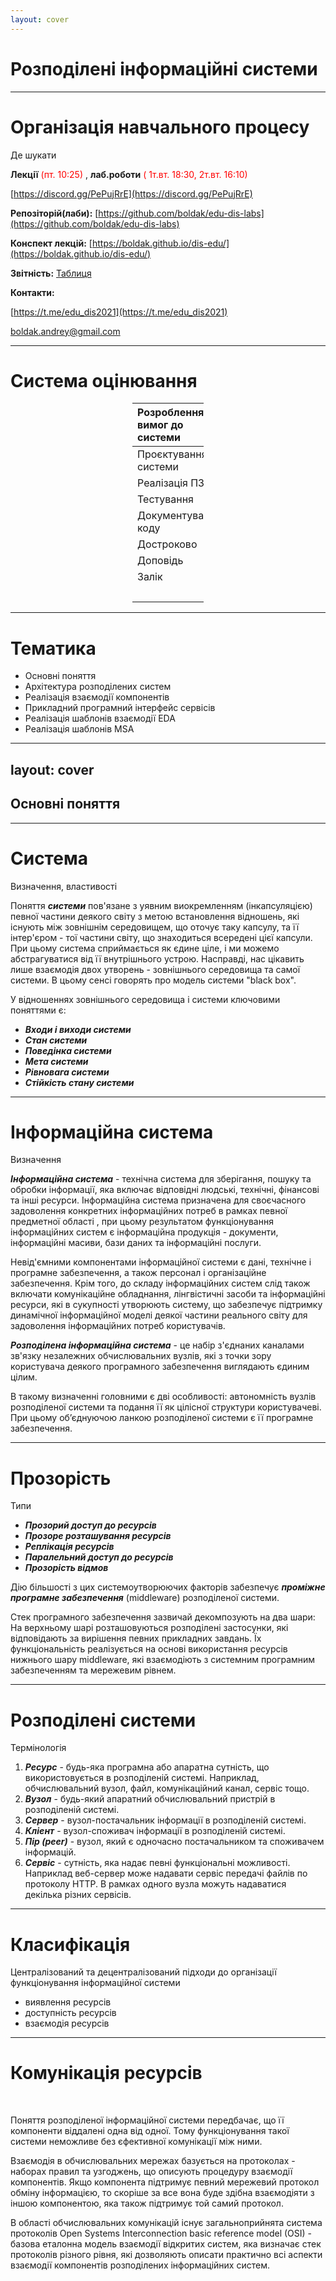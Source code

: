 ```yaml
---
layout: cover
---
```


# Розподілені інформаційні системи


---

# Організація навчального процесу

Де шукати

**Лекції** <span style="color:red;"> (пт. 10:25) </span> , **лаб.роботи** <span style="color:red;"> ( 1т.вт. 18:30, 2т.вт. 16:10) </span>

[https://discord.gg/PePujRrE](https://discord.gg/PePujRrE)

**Репозіторій(лаби):** [https://github.com/boldak/edu-dis-labs](https://github.com/boldak/edu-dis-labs)

**Конспект лекцій:** [https://boldak.github.io/dis-edu/](https://boldak.github.io/dis-edu/)

**Звітність:** [Таблиця](https://docs.google.com/spreadsheets/d/14pdbJ06jFze2k5M1YHPfxcJTNeZM1VKGjMONoB8bcho/edit?usp=sharing)

**Контакти:**

[https://t.me/edu_dis2021](https://t.me/edu_dis2021)

[boldak.andrey@gmail.com](mailto:boldak.andrey@gmail.com)


---


# Система оцінювання

<div style="font-size: small;
    line-height: 1;
    padding: 0 15em;">

Розроблення вимог до системи | 15 | 15 | 15
:-- | :--: | :--: | :--:  
Проєктування системи | 15 | 15 | 15
Реалізація ПЗ | 25 | 25 | 25
Тестування | 15 | 15 | 15
Документування коду | 10 | &nbsp; | 10
Достроково | 10 | &nbsp; | 10
Доповідь | 40 | 40 | &nbsp;
Залік | 10 | &nbsp; | 10
&nbsp; | 140 | 100 | 100

</div>


---


# Тематика
- Основні поняття
- Архітектура розподілених систем
- Реалізація взаємодії компонентів
- Прикладний програмний інтерфейс сервісів
- Реалізація шаблонів взаємодії EDA
- Реалізація шаблонів MSA


---
layout: cover
---

## Основні поняття

---

# Система

Визначення, властивості

Поняття ***системи*** пов'язане з уявним виокремленням (інкапсуляцією) певної частини деякого світу з метою встановлення відношень, які існують між зовнішнім середовищем, що оточує таку капсулу, та її інтер'єром - тої частини світу, що знаходиться всередені цієї капсули. При цьому система сприймається як єдине ціле, і ми можемо абстрагуватися від її внутрішнього устрою.
Насправді, нас цікавить лише взаємодія двох утворень - зовнішнього середовища та самої системи. В цьому сенсі говорять про модель системи "black box".

У відношеннях зовнішнього середовища і системи ключовими поняттями є:
- ***Входи і виходи системи***
- ***Стан системи***
- ***Поведінка системи***
- ***Мета системи***
- ***Рівновага системи***
- ***Стійкість стану системи***

<!--
    Поняття ***системи*** пов'язане з уявним виокремленням (інкапсуляцією) певної частини деякого світу з метою встановлення відношень, які існують між зовнішнім середовищем, що оточує таку капсулу, та її інтер'єром - тої частини світу, що знаходиться всередені цієї капсули. При цьому система сприймається як єдине ціле, і ми можемо абстрагуватися від її внутрішнього устрою.
    Насправді, нас цікавить лише взаємодія двох утворень - зовнішнього середовища та самої системи. В цьому сенсі говорять про модель системи "black box".

Використання цієї моделі при вивченні, особливо природніх систем, цілком обгрунтовано з огляду на фундаментальну властивість систем - ***інтегративність*** (відмежованість від середовища). Це означає, що, з точки зору дослідника, відношення між частинами системи є більш "потужними" ("цінними"), ніж зв'язки цих частин з частинами зовнішнього середовища. В системі існують такі ***системоутворюючі фактори***, дія яких забезпечує цілісність системи. Для штучних (технічних) систем забезпечення властивості інтегративності є одним з найважливіших завдань, яке вирішують розробники таких систем.

У відношеннях зовнішнього середовища і системи ключовими поняттями є:
- ***Входи і виходи системи***. ***Вхід*** – це зовнішнє відношення навколишнього середовища до системи, тобто «навколишнє середовище - система». ***Вихід*** – це зовнішнє відношення системи до навколишнього середовища, тобто «система – навколишнє середовище».
- ***Стан системи*** — це сукупність значень її параметрів (властивостей) у певний момент часу. Його визначають або через вхідні впливи й вихідні сигнали (результати), або через макропараметри, макровластивості системи.
- ***Поведінка системи***  - відомі або невідомі закономірності переходу системи з одного стану в інший, що визначаються через взаємодію з зовнішнім середовищем.
- ***Мета системи*** -  її бажаний майбутній стан. У цей термін вкладають різний зміст — від ідеальних устремлінь, що виражають активну свідомість окремих осіб або соціальних систем, до конкретних цілей-результатів. ***Цілеспрямованість*** системи - це її поведінка, спрямована на досягнення власної мети.
- ***Рівновага системи*** - це її здатність за відсутності зовнішніх впливів, що збурюють (чи при постійних впливах), зберігати свою поведінку як завгодно довго.
- Під ***стійкістю стану системи*** розуміють ситуацію, коли малим змінам зовнішніх впливів відповідають малі зміни вихідних параметрів системи чи її властивостей.

-->

---

# Інформаційна система

Визначення

***Інформаційна система*** - технічна система для зберігання, пошуку та обробки інформації, яка включає відповідні людські, технічні, фінансові та інші ресурси. Інформаційна система призначена для своєчасного задоволення конкретних інформаційних потреб в рамках певної предметної області , при цьому результатом функціонування інформаційних систем є інформаційна продукція  - документи, інформаційні масиви, бази даних та інформаційні послуги.

Невід'ємними компонентами інформаційної системи є дані, технічне і програмне забезпечення, а також персонал і організаційне забезпечення. Крім того, до складу інформаційних систем слід також включати комунікаційне обладнання, лінгвістичні засоби та інформаційні ресурси, які в сукупності утворюють систему, що забезпечує підтримку динамічної інформаційної моделі деякої частини реального світу для задоволення інформаційних потреб користувачів.

***Розподілена інформаційна система*** - це набір з'єднаних каналами зв'язку незалежних обчислювальних вузлів, які з точки зору користувача деякого програмного забезпечення виглядають єдиним цілим. 

В такому визначенні головними є дві особливості: автономність вузлів розподіленої системи та подання її як цілісної структури користувачеві. При цьому об’єднуючою ланкою розподіленої системи є її програмне забезпечення.

<!--
***Інформаційна система*** - технічна система для зберігання, пошуку та обробки інформації, яка включає відповідні людські, технічні, фінансові та інші ресурси. Інформаційна система призначена для своєчасного задоволення конкретних інформаційних потреб в рамках певної предметної області , при цьому результатом функціонування інформаційних систем є інформаційна продукція  - документи, інформаційні масиви, бази даних та інформаційні послуги.

Невід'ємними компонентами інформаційної системи є дані, технічне і програмне забезпечення, а також персонал і організаційне забезпечення. Крім того, до складу інформаційних систем слід також включати комунікаційне обладнання, лінгвістичні засоби та інформаційні ресурси, які в сукупності утворюють систему, що забезпечує підтримку динамічної інформаційної моделі деякої частини реального світу для задоволення інформаційних потреб користувачів.

***Розподілена інформаційна система*** - це набір з'єднаних каналами зв'язку незалежних обчислювальних вузлів, які з точки зору користувача деякого програмного забезпечення виглядають єдиним цілим. 

В такому визначенні головними є дві особливості: автономність вузлів розподіленої системи та подання її як цілісної структури користувачеві. При цьому об’єднуючою ланкою розподіленої системи є її програмне забезпечення.
 
-->     

---

# Прозорість

Типи

- ***Прозорий доступ до ресурсів***
- ***Прозоре розташування ресурсів***
- ***Реплікація ресурсів***  
- ***Паралельний доступ до ресурсів***
- ***Прозорість відмов***

Дію більшості з цих системоутворюючих факторів забезпечує ***проміжне програмне забезпечення*** (middleware) розподіленої системи.

Стек програмного забезпечення зазвичай декомпозують на два шари: На верхньому шарі розташовуються розподілені застосунки, які відповідають за вирішення певних прикладних завдань. Їх функціональність реалізується на основі використання ресурсів нижнього шару middleware, які взаємодіють з системним програмним забезпеченням та мережевим рівнем.

<!--
- ***Прозорий доступ до ресурсів*** – від користувачів повинна бути прихована різниця в поданні даних і способах доступу до ресурсів системи;
- ***Прозоре розташування ресурсів*** – фізичне розташування ресурсів повинно бути  несуттєвим для користувача.
- ***Реплікація ресурсів*** – від користувача повинна бути прихована структура резервування ресурсів системи.  
- ***Паралельний доступ до ресурсів*** - можливість одночасного використання певного ресурсу різними користувачами незалежно один від одного. Сам факт одночасного використання ресурсу повинен бути прихований від користувачів.
- ***Прозорість відмов*** - відмова (відключення) будь-яких ресурсів розподіленої системи не повинні впливати на роботу користувача.

-->

---

# Розподілені системи

Термінологія

1. ***Ресурс*** - будь-яка програмна або апаратна сутність, що використовується в розподіленій системі. Наприклад, обчислювальний вузол, файл, комунікаційний канал, сервіс тощо.
2. ***Вузол*** - будь-який апаратний обчислювальний пристрій в розподіленій системі.
3. ***Сервер*** - вузол-постачальник інформації в розподіленій системі.
4. ***Кліент*** - вузол-споживач інформації в розподіленій системі.
5. ***Пір (peer)*** - вузол, який є одночасно постачальником та споживачем інформацій.
6. ***Сервіс*** - сутність, яка надає певні функціональні можливості. Наприклад веб-сервер може надавати сервіс передачі файлів по протоколу HTTP. В рамках одного вузла можуть надаватися декілька різних сервісів.

---

# Класифікація

Централізований та децентралізований підходи до організації функціонування інформаційної системи

- виявлення ресурсів
- доступність ресурсів
- взаємодія ресурсів

<!--
Існує багато різних технологій, які забезпечують пошук та виявлення ресурсів розподілених систем. Прикладом централізованого метода виявлення ресурсів може слугувати сервіс DNS Domain Name System, DNS – система доменних імен, яка на основі вказаного ім'я ресурсу повертає його IP-адресу. Сервер DNS - це велика база даних ресурсів. Взагалі існує обмежена кількість серверів, які надають службу DNS. Зазвичай користувач вказує один або декілька таких серверів для роботи. Проте, якщо всі вони відключені, процес виявлення ресурсів  зупиняється.

При використанні децентралізованого підходу до виявлення ресурсів запит відправляється всім вузлам, які відомі клієнту. Ці вузли здійснюють пошук ресурсу у себе та транслюють запит далі. таким чином, відсутні спеціалізовані вузли та централізоване сховище інформації про ресурси, які доступні в розподіленій системі.

Іншим важливим аспектом є доступність ресурсів. Прикладом централізованої доступності є технологія веб-сервісів. В цьому випадку є единий сервер з виділеною IP-адресою, який надає сервіс. Якщо цей вузол стає недоступним, то сервіс стає недоступним.

Існують системи, які реалізують децентралізовані підходи до доступності ресурсів шляхом множинного дублювання сервісів, які можуть забезпечити необхідну користувачу функціональність. В цьому випадку кожен вузол системи є як сервером, так і клієнтом (піром). Такі системи називають одноранговими мережами або P2P (peer to peer) системами.

З огляду на спосіб взаємодії вузлів централізований підхід полягає в тому, що взаємодія між вузлами реалізується за допомогою спеціального центрального сервера. Тобто один вузол не може безпосередньо взаємодіяти з іншим.

Децентралізований підхід реалізовано в P2P системах, коли всі вузли рівноправні і реалізують фунціональність як сервера, так і клієнта.

В реальних розподілених системах разом використовуються як централізований, так і децентралізований підходи до реалізації способів виявлення ресурсів, забезпечення їх доступності та взаємодії.

-->    

---

# Комунікація ресурсів

&nbsp;

Поняття розподіленої інформаційної системи передбачає, що її компоненти віддалені одна від одної. Тому функціонування такої системи неможливе без єфективної комунікації між ними.

Взаємодія в обчислювальних мережах базується на протоколах - наборах правил та узгоджень, що описують процедуру взаємодії компонентів. Якщо компонента підтримує певний мережевий протокол обміну інформацією, то скоріше за все вона буде здібна взаємодіяти з іншою компонентою, яка також підтримує той самий протокол. 

В області обчислювальних комунікацій існує загальноприйнята система протоколів Open Systems Interconnection basic reference model (OSI) - базова еталонна модель взаємодії відкритих систем, яка визначає стек протоколів різного рівня, які дозволяють описати практично всі аспекти взаємодії компонентів розподілених інформаційних систем. 

